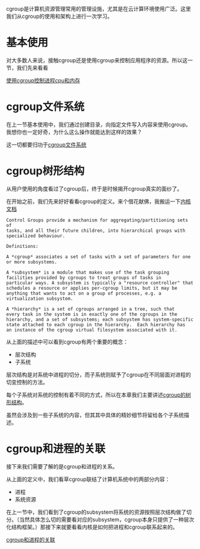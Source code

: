 cgroup是计算机资源管理常用的管理设施，尤其是在云计算环境使用广泛。这里我们从cgroup的使用和架构上进行一次学习。

# 基本使用

对大多数人来说，接触cgroup还是使用cgroup来控制应用程序的资源。所以这一节，我们先来看看

[使用cgroup控制进程cpu和内存][1]

# cgroup文件系统

在上一节基本使用中，我们通过创建目录，向指定文件写入内容来使用cgroup。我想你也一定好奇，为什么这么操作就能达到这样的效果？

这一切都要归功于[cgroup文件系统][2]

# cgroup树形结构

从用户使用的角度看过了cgroup后，终于是时候揭开cgroup真实的面纱了。

在开始之前，我们先来好好看看cgroup的定义。来个借花献佛，我搬运一下[内核文档][3]

```
Control Groups provide a mechanism for aggregating/partitioning sets of
tasks, and all their future children, into hierarchical groups with
specialized behaviour.

Definitions:

A *cgroup* associates a set of tasks with a set of parameters for one
or more subsystems.

A *subsystem* is a module that makes use of the task grouping
facilities provided by cgroups to treat groups of tasks in
particular ways. A subsystem is typically a "resource controller" that
schedules a resource or applies per-cgroup limits, but it may be
anything that wants to act on a group of processes, e.g. a
virtualization subsystem.

A *hierarchy* is a set of cgroups arranged in a tree, such that
every task in the system is in exactly one of the cgroups in the
hierarchy, and a set of subsystems; each subsystem has system-specific
state attached to each cgroup in the hierarchy.  Each hierarchy has
an instance of the cgroup virtual filesystem associated with it.
```

从上面的描述中可以看到cgroup有两个重要的概念：

  * 层次结构
  * 子系统

层次结构是对系统中进程的切分，而子系统则赋予了cgroup在不同层面对进程的切变控制的方法。

每个子系统对系统的控制有着不同的方式，所以在本章我们主要讲述[cgroup的树形结构][4]。

虽然会涉及到一些子系统的内容，但其其中具体的精妙细节将留给各个子系统描述。

# cgroup和进程的关联

接下来我们需要了解的是cgroup和进程的关系。

从上面的定义中，我们看草cgroup联结了计算机系统中的两部分内容：

  * 进程
  * 系统资源

在上一节中，我们看到了cgroup的subsystem将系统的资源按照层次结构做了切分。（当然具体怎么切的需要看对应的subsystem，cgroup本身只提供了一种层次化结构框架。）那接下来就要看看内核是如何把进程和cgroup联系起来的。

[cgroup和进程的关联][5]

[1]: /cgroup/01-control_cpu_mem_by_cgroup.md
[2]: /cgroup/02-cgroup_fs.md
[3]: https://www.kernel.org/doc/html/latest/admin-guide/cgroup-v1/cgroups.html
[4]: /cgroup/03-hierarchy.md
[5]: /cgroup/04-cgroup_and_process.md
